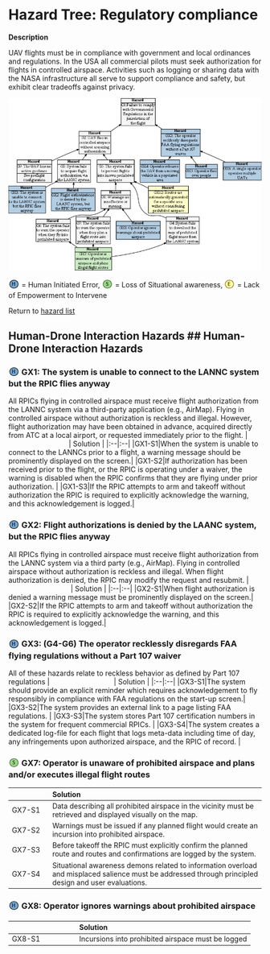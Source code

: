 # Hazard Tree: Regulatory compliance

**Description** 

UAV flights must be in compliance with government and local ordinances and regulations. In the USA all commercial pilots must seek authorization for flights in controlled airspace. Activities such as logging or sharing data with the NASA infrastructure all serve to support compliance and safety, but exhibit clear tradeoffs against privacy. 


[![](figures/regulatorycompliance.png)](#)


<sub>![](icons/h-icon.PNG)</sub> = Human Initiated Error, <sub>![](icons/s-icon.PNG)</sub> = Loss of Situational awareness, <sub>![](icons/e-icon.PNG)</sub> = Lack of Empowerment to Intervene

Return to [hazard list](../README.md)<br>

## Human-Drone Interaction Hazards ## Human-Drone Interaction Hazards 

### <a name="GX1"> <sub>![](icons/h-icon.PNG)</sub> GX1: The system is unable to connect to the LANNC system but the RPIC flies anyway 
  
All RPICs flying in controlled airspace must receive flight authorization from the LANNC system via a third-party application (e.g., AirMap). Flying in controlled airspace without authorization is reckless and illegal.  However, flight authorization may have been obtained in advance, acquired directly from ATC at a local airport, or requested immediately prior to the flight. 
|<img width=120/>| Solution |
|:--|:--|
|GX1-S1|When the system is unable to connect to the LANNCs prior to a flight, a warning message should be prominently displayed on the screen.| 
|GX1-S2|If authorization has been received prior to the flight, or the RPIC is operating under a waiver, the warning is disabled when the RPIC confirms that they are flying under prior authorization. |
|GX1-S3|If the RPIC attempts to arm and takeoff without authorization the RPIC is required to explicitly acknowledge the warning, and this acknowledgement is logged.|

### <a name="GX2"> <sub>![](icons/h-icon.PNG)</sub> GX2: Flight authorizations is denied by the LAANC system, but the RPIC flies anyway 
All RPICs flying in controlled airspace must receive flight authorization from the LANNC system via a third party (e.g., AirMap).  Flying in controlled airspace without authorization is reckless and illegal.  When flight authorization is denied, the RPIC may modify the request and resubmit. 
| <img width=120/> | Solution |
|:--|:--|
|GX2-S1|When flight authorization is denied a warning message must be prominently displayed on the screen.| 
|GX2-S2|If the RPIC attempts to arm and takeoff without authorization the RPIC is required to explicitly acknowledge the warning, and this acknowledgement is logged.|

### <a name="GX3"> <sub>![](icons/h-icon.PNG)</sub> GX3: (G4-G6) The operator recklessly disregards FAA flying regulations without a Part 107 waiver
All of these hazards relate to reckless behavior as defined by Part 107 regulations
|  <img width=120/> | Solution |
|:--|:--|
|GX3-S1|The system should provide an explicit reminder which requires acknowledgement to fly responsibly in compliance with FAA regulations on the start-up screen.|
|GX3-S2|The system provides an external link to a page listing FAA regulations. |
|GX3-S3|The system stores Part 107 certification numbers in the system for frequent commercial RPICs. |
|GX3-S4|The system creates a dedicated log-file for each flight that logs meta-data including time of day, any infringements upon authorized airspace, and the RPIC of record. |

### <a name="GX7"> <sub>![](icons/s-icon.PNG)</sub> GX7: Operator is unaware of prohibited airspace and plans and/or executes illegal flight routes
| <img width=120/>  | Solution |
|:--|:--|
|GX7-S1|Data describing all prohibited airspace in the vicinity must be retrieved and displayed visually on the map. |
|GX7-S2|Warnings must be issued if any planned flight would create an incursion into prohibited airspace. |
|GX7-S3|Before takeoff the RPIC must explicitly confirm the planned route and routes and confirmations are logged by the system. |
|GX7-S4|Situational awareness demons related to information overload and misplaced salience must be addressed through principled design and user evaluations. |

### <a name="GX8"> <sub>![](icons/h-icon.PNG)</sub> GX8: Operator ignores warnings about prohibited airspace 
| <img width=120/>  | Solution |
|:--|:--|
|GX8-S1|Incursions into prohibited airspace must be logged|



